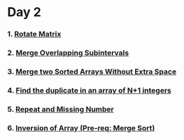 # Day 2

### 1. [Rotate Matrix](https://github.com/patelhitarth08/Strivers-SDE-Sheet/blob/main/Day_2/1_Rotate_Matrix)

### 2. [Merge Overlapping Subintervals](https://github.com/patelhitarth08/Strivers-SDE-Sheet/blob/main/Day_2/2_Merge_Overlapping_Subintervals)

### 3. [Merge two Sorted Arrays Without Extra Space](https://github.com/patelhitarth08/Strivers-SDE-Sheet/blob/main/Day_2/3_Merge_Two_Sorted_Arrays_Without_Extra_Space)

### 4. [Find the duplicate in an array of N+1 integers](https://github.com/patelhitarth08/Strivers-SDE-Sheet/blob/main/Day_2/4_Find_the_duplicate_in_an_array_of_N+1_integers)

### 5. [Repeat and Missing Number](https://github.com/patelhitarth08/Strivers-SDE-Sheet/blob/main/Day_2/5_Repeat_and_Missing_Number)

### 6. [Inversion of Array (Pre-req: Merge Sort)](https://github.com/patelhitarth08/Strivers-SDE-Sheet/blob/main/Day_2/6_Inversion_of_Array)
